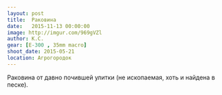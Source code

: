 ```yaml
---
layout: post
title:  Раковина
date:   2015-11-13 00:00:00
image: http://imgur.com/969gVZl
author: К.С.
gear: [E-300 , 35mm macro]
shoot_date: 2015-05-21
location: Агрогородок
---
```


Раковина от давно почившей улитки (не ископаемая, хоть и найдена в песке).
